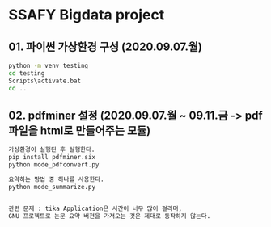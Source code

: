 # SSAFY Bigdata project

## 01. 파이썬 가상환경 구성 (2020.09.07.월)
```sh
python -m venv testing
cd testing
Scripts\activate.bat
cd ..
```

## 02. pdfminer 설정 (2020.09.07.월 ~ 09.11.금 -> pdf 파일을 html로 만들어주는 모듈)
```sh
가상환경이 실행된 후 실행한다.
pip install pdfminer.six
python mode_pdfconvert.py

요약하는 방법 중 하나를 사용한다.
python mode_summarize.py


관련 문제 : tika Application은 시간이 너무 많이 걸리며,
GNU 프로젝트로 논문 요약 버전을 가져오는 것은 제대로 동작하지 않는다.
```